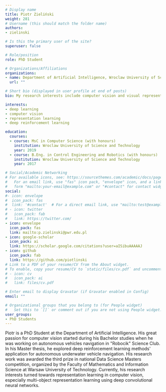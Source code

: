 ```yaml
---
# Display name
title: Piotr Zieliński
weight: 281
# Username (this should match the folder name)
authors:
- zielinski

# Is this the primary user of the site?
superuser: false

# Role/position
role: PhD Student

# Organizations/Affiliations
organizations:
- name: Department of Artificial Intelligence, Wroclaw University of Science and Technology
  url: ""

# Short bio (displayed in user profile at end of posts)
bio: My research interests include computer vision and visual representation learning using deep convolutional neural networks.

interests:
- deep learning
- computer vision
- representation learning
- deep reinforcement learning

education:
  courses:
  - course: MsC in Computer Science (with honours)
    institution: Wroclaw University of Science and Technology
    year: 2019
  - course: B.Eng. in Control Engineering and Robotics (with honours)
    institution: Wroclaw University of Science and Technology
    year: 2017

# Social/Academic Networking
# For available icons, see: https://sourcethemes.com/academic/docs/page-builder/#icons
#   For an email link, use "fas" icon pack, "envelope" icon, and a link in the
#   form "mailto:your-email@example.com" or "#contact" for contact widget.
social:
#- icon: envelope
#  icon_pack: fas
#  link: '#contact'  # For a direct email link, use "mailto:test@example.org".
# - icon: twitter
#   icon_pack: fab
#   link: https://twitter.com/
- icon: envelope
  icon_pack: fas
  link: mailto:p.zielinski@pwr.edu.pl
- icon: google-scholar
  icon_pack: ai
  link: https://scholar.google.com/citations?user=aISibuAAAAAJ
- icon: github
  icon_pack: fab
  link: https://github.com/piotlinski
# Link to a PDF of your resume/CV from the About widget.
# To enable, copy your resume/CV to `static/files/cv.pdf` and uncomment the lines below.
# - icon: cv
#   icon_pack: ai
#   link: files/cv.pdf

# Enter email to display Gravatar (if Gravatar enabled in Config)
email: ""

# Organizational groups that you belong to (for People widget)
#   Set this to `[]` or comment out if you are not using People widget.
user_groups:
- PhD Students
---
```

Piotr is a PhD Student at the Department of Artificial Intelligence. His great passion for computer vision started during his Bachelor studies when he was working on autonomous vehicles navigation in "Robocik" Science Club. In his Master thesis, he explored deep reinforcement learning methods' application for autonomous underwater vehicle navigation. His research work was awarded the third prize in national Data Science Masters competition, organized by the Faculty of Mathematics and Information Science at Warsaw University of Technology. Currently, his research interests turned towards representation learning in computer vision, especially multi-object representation learning using deep convolutional neural networks.

